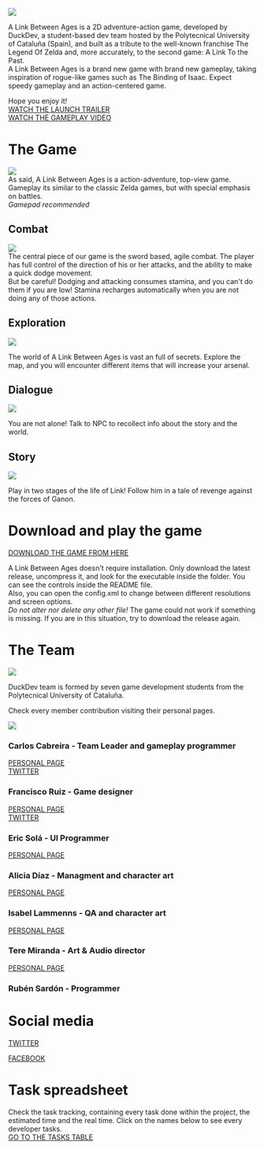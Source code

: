 
![](https://fotos.subefotos.com/d1740900ec8419e126fe2dca89910b70o.png)


 A Link Between Ages is a 2D adventure-action game, developed by DuckDev, a student-based dev team hosted by the Polytecnical University of Cataluña (Spain), and built as a tribute to the well-known franchise The Legend Of Zelda and, more accurately, to the second game: A Link To the Past.   
  A Link Between Ages is a brand new game with brand new gameplay, taking inspiration of rogue-like games such as The Binding of Isaac.
  Expect speedy gameplay and an action-centered game.   
  
  Hope you enjoy it!  
  [WATCH THE LAUNCH TRAILER](https://www.youtube.com/watch?v=1zKuvson0wY&feature=youtu.be)   
  [WATCH THE GAMEPLAY VIDEO](https://www.youtube.com/watch?v=R-CC0O0SMIA)   
  
<h1> The Game </h1>   

 ![](https://fotos.subefotos.com/a771dbf63c2349ffa76e10ffff750b54o.png)   
    As said, A Link Between Ages is a action-adventure, top-view game. Gameplay its similar to the classic Zelda games, but with special emphasis on battles.  
    *Gamepad recommended*
    
<h2>Combat </h2>   

 ![](https://fotos.subefotos.com/b043f1e01de16d1a3a53f2c0e3808236o.gif)    
 The central piece of our game is the sword based, agile combat. The player has full control of the direction of his or her attacks, and the ability to make a quick dodge movement.   
 But be careful! Dodging and attacking consumes stamina, and you can't do them if you are low! Stamina recharges automatically when you are not doing any of those actions.   
 
 <h2>Exploration</h2>   
 
 ![](https://fotos.subefotos.com/382385bb9c70a8a1c16f4cde353f2089o.png)   
 
   The world of A Link Between Ages is vast an full of secrets. Explore the map, and you will encounter different items that will increase your arsenal.
   
  <h2>Dialogue</h2>      
  
   ![](https://fotos.subefotos.com/db1d48117b69d6192454137309ad8de1o.png)   
   
   You are not alone! Talk to NPC to recollect info about the story and the world.  
   
   <h2> Story </h2>
   
   ![](https://fotos.subefotos.com/7f2acaa5a13c14920ac4fae1a4c1422co.png)
   
  Play in two stages of the life of Link! Follow him in a tale of revenge against the forces of Ganon.
  
  
 <h1>Download and play the game</h1>   
 
[DOWNLOAD THE GAME FROM HERE](https://github.com/carcasanchez/ALinkBetweenAges/releases/tag/v1.5)
 
   A Link Between Ages doesn't require installation. Only download the latest release, uncompress it, and look for the executable inside the folder. You can see the controls inside the README file.   
   Also, you can open the config.xml to change between different resolutions and screen options.    
  *Do not alter nor delete any other file!* The game could not work if something is missing. If you are in this situation, try to download the release again. 
  
<h1> The Team </h1>   

 ![](https://fotos.subefotos.com/30828b68b34e52f156fd2e0e084d2f55o.png)   
  
 DuckDev team is formed by seven game development students from the Polytecnical University of Cataluña.
 
 
 Check every member contribution visiting their personal pages.
 
 ![](https://fotos.subefotos.com/644979c57a49ac25982f4a78c1956f9fo.jpg)
 
 
 
<h3>Carlos Cabreira - Team Leader and gameplay programmer </h3>   

[PERSONAL PAGE](https://carcasanchez.github.io/CarlosCabreira/)   
[TWITTER](https://twitter.com/carcasanchez)     
  
 
 
<h3> Francisco Ruiz - Game designer </h3>   

[PERSONAL PAGE](https://botttos.github.io/FranRuiz/)   
[TWITTER](https://twitter.com/_dd_fran)  


 
<h3> Eric Solá - UI Programmer </h3>

[PERSONAL PAGE](http://heladodepistacho.github.io/UI-Programmer/)
 
<h3> Alicia Díaz - Managment and character art </h3>



[PERSONAL PAGE](https://aliciadr.github.io/Alicia-Diaz-Riera/)
 
<h3> Isabel Lammenns - QA and character art </h3>


[PERSONAL PAGE](https://ilammens.github.io/IsabelLammens_DuckDev/)
 
<h3> Tere Miranda - Art & Audio director </h3>

[PERSONAL PAGE](https://sunleys.github.io/Sunleys_ArtAudio/)
 
<h3> Rubén Sardón - Programmer </h3>
 
 
 
 
 
<h1> Social media</h1>  

[TWITTER](https://twitter.com/DuckDevv)

[FACEBOOK](https://es-es.facebook.com/DuckDevv/)

<h1>Task spreadsheet</h1>

Check the task tracking, containing every task done within the project, the estimated time and the real time.
Click on the names below to see every developer tasks.   
[GO TO THE TASKS TABLE](https://drive.google.com/open?id=1wDSiRsOovnBoKADgMYLOYe8cL9ciBohrWiShAYju1xI)  
  


